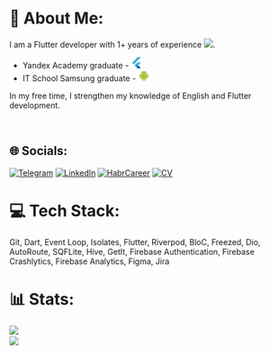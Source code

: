 # 💫 About Me:
I am a Flutter developer with 1+ years of experience <img src="https://media.giphy.com/media/WUlplcMpOCEmTGBtBW/giphy.gif" width="30">. 

- Yandex Academy graduate - <img src="https://github.com/devicons/devicon/blob/master/icons/flutter/flutter-original.svg" title="Flutter" alt="Flutter" width="20" height="20"/>
- IT School Samsung graduate - <img src="https://github.com/devicons/devicon/blob/master/icons/android/android-original.svg" title="Android" alt="Android" width="20" height="20"/>

In my free time, I strengthen my knowledge of English and Flutter development.

<img src="https://komarev.com/ghpvc/?username=olndl&style=flat-square&color=blue" alt=""/>

## 🌐 Socials:
[![Telegram](https://img.shields.io/badge/Telegram-%230088CC.svg?logo=Telegram&logoColor=white)](https://t.me/shiryavceva) 
[![LinkedIn](https://img.shields.io/badge/LinkedIn-%230077B5.svg?logo=linkedin&logoColor=white)](https://linkedin.com/in/olndl) 
[![HabrCareer](https://img.shields.io/badge/HabrCareer-%234F5DAE.svg?logo=HabrCareer&logoColor=white)](https://career.habr.com/olundel)
[![CV](https://img.shields.io/badge/CV-%234F5DAE.svg?logo=CV&logoColor=white)](https://docs.google.com/document/d/139ft36AKX6Tv3qVl1lmfUerrnofbYRraj1RICw8Wvq4/edit?usp=sharing)

# 💻 Tech Stack:
Git, Dart, Event Loop, Isolates, Flutter, Riverpod, BloC, Freezed, Dio, AutoRoute, SQFLite, Hive, GetIt, Firebase Authentication, Firebase Crashlytics, Firebase Analytics, Figma, Jira

# 📊 Stats:
![](https://github-readme-stats.vercel.app/api?username=olndl&theme=dark&hide_border=false&include_all_commits=false&count_private=false)<br/>
![](https://github-readme-stats.vercel.app/api/top-langs/?username=olndl&theme=dark&hide_border=false&include_all_commits=false&count_private=false&layout=compact)
